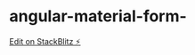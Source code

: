 # angular-material-form-

[Edit on StackBlitz ⚡️](https://stackblitz.com/edit/angular-material-form-ondfsr)